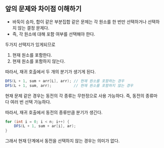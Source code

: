 ## 앞의 문제와 차이점 이해하기

- 바둑이 승차, 합이 같은 부분집합 같은 문제는 각 원소를 한 번만 선택하거나 선택하지 않는 결정 문제다.
- 즉, 각 원소에 대해 포함 여부를 선택해야 한다.

두가지 선택지가 있게되므로

1. 현재 원소를 포함한다.
2. 현재 원소를 포함하지 않는다.

따라서, 재귀 호출에서 두 개의 분기가 생기게 된다.

```java
DFS(L + 1, sum + arr[L], arr); // 현재 원소를 포함하는 경우
DFS(L + 1, sum, arr);          // 현재 원소를 포함하지 않는 경우
```


현재 문제 같은 경우는
동전의 각 종류는 무한정으로 사용 가능하다.
즉, 동전의 종류마다 여러 번 선택 가능하다.

따라서, 재귀 호출에서 동전의 종류만큼 분기가 생긴다.

```java
for (int i = 0; i < n; i++) {
    DFS(L + 1, sum + ar[i], ar);
}
```

그래서 현재 단계에서 동전을 선택하지 않는 경우는 의미가 없다.